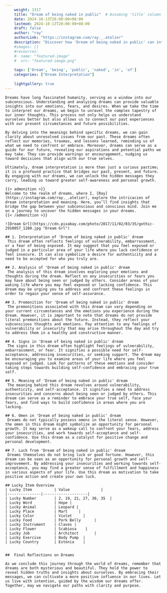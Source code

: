 ```yaml
---
    weight: 1317
    title: "Dream of being naked in public"  # Assuming 'title' column exists
    date: 2024-10-13T20:00:00+08:00
    lastmod: 2024-10-13T20:00:00+08:00
    draft: false
    author: "ray"
    authorLink: "https://instagram.com/ray._.atelier"
    description: "Discover how 'Dream of being naked in public' can interpret your future and uncover its significant meanings in your life."
    #images: []
    #resources:
    #- name: "featured-image"
    #  src: "featured-image.png"
    
    tags: ['Dream', 'being', 'public', 'naked', 'in', 'of']
    categories: ["Dream Interpretation"]
    
    lightgallery: true
---
```

    
    Dreams have long fascinated humanity, serving as a window into our subconscious. Understanding and analyzing dreams can provide valuable insights into our emotions, fears, and desires. When we take the time to interpret our dreams, we begin to unravel the complex tapestry of our inner thoughts. This process not only helps us understand ourselves better but also allows us to connect our past experiences with our present circumstances and future possibilities.
    
    By delving into the meanings behind specific dreams, we can gain clarity about unresolved issues from our past. These dreams often reflect our memories, traumas, and lessons learned, reminding us of what we need to confront or embrace. Moreover, dreams can serve as a guide for our future, revealing our aspirations and potential paths we may take. They can provide warnings or encouragement, nudging us toward decisions that align with our true selves.
    
    Ultimately, dream interpretation is more than just a curious pastime; it is a profound practice that bridges our past, present, and future. By engaging with our dreams, we can unlock the hidden messages they carry, leading us toward greater self-awareness and personal growth.
    
    {{< admonition >}}
    Welcome to the realm of dreams, where I, [Ray](https://instagram.com/ray._.atelier), explore the intricacies of dream interpretation and meaning. Here, you’ll find insights that bridge the gap between your subconscious and conscious mind. Join me on a journey to uncover the hidden messages in your dreams.
    {{< /admonition >}}
    
    ![Dream Grl](https://cdn.pixabay.com/photo/2017/11/02/03/35/gothic-2910057_1280.jpg "Dream Grl")
    
    ## 1. Interpretation of 'Dream of being naked in public' dream
     This dream often reflects feelings of vulnerability, embarrassment, or a fear of being exposed. It may suggest that you feel exposed or judged in a particular area of your life where you lack confidence or feel insecure. It can also symbolize a desire for authenticity and a need to be accepted for who you truly are.
    
    ## 2. Analysis of 'Dream of being naked in public' dream
     The analysis of this dream involves exploring your emotions and thoughts during the dream. Reflect on any insecurities or fears you may have about being seen or judged by others. Consider areas of your waking life where you may feel exposed or lacking confidence. This dream may be urging you to address and confront these feelings in order to regain your sense of self-assurance.
    
    ## 3. Premonition for 'Dream of being naked in public' dream
     The premonitions associated with this dream can vary depending on your current circumstances and the emotions you experience during the dream. However, it is important to note that dreams do not provide literal premonitions about the future. Instead, they reflect your subconscious thoughts and emotions. Pay attention to any feelings of vulnerability or insecurity that may arise throughout the day and try to address them in a healthy and constructive manner.
    
    ## 4. Signs in 'Dream of being naked in public' dream
     The signs in this dream often highlight feelings of vulnerability, embarrassment, or fear. It signifies a possible need for self-acceptance, addressing insecurities, or seeking support. The dream may be encouraging you to examine areas of your life where you feel exposed or judged. Look for patterns of these emotions and consider taking steps towards building self-confidence and embracing your true self.
    
    ## 5. Meaning of 'Dream of being naked in public' dream
     The meaning behind this dream revolves around vulnerability, authenticity, and self-acceptance. It signifies a need to address insecurities and concerns about being seen or judged by others. This dream can serve as a reminder to embrace your true self, face your fears, and find ways to build confidence in areas where you are lacking.
    
    ## 6. Omen in 'Dream of being naked in public' dream
     Dreams do not typically possess omens in the literal sense. However, the omen in this dream might symbolize an opportunity for personal growth. It may serve as a wakeup call to confront your fears, address your insecurities, and work towards self-acceptance and self-confidence. Use this dream as a catalyst for positive change and personal development.
    
    ## 7. Luck from 'Dream of being naked in public' dream
     Dreams themselves do not bring luck or good fortune. However, this dream can be seen as an opportunity for personal growth and self-improvement. By addressing your insecurities and working towards self-acceptance, you may find a greater sense of fulfillment and happiness in various aspects of your life. Use this dream as motivation to take positive action and create your own luck.
    
    ## Lucky Item Overview
    | Lucky Item          | Value              |
    |---------------|--------------------|
    | Lucky Number        | 2, 19, 21, 27, 30, 35  |
    | Lucky Word          | Hope |
    | Lucky Animal        | Leopard |
    | Lucky Place         | Mart     |
    | Lucky Color         | Violet     |
    | Lucky Food          | Pork Belly      |
    | Lucky Instrument    | Claves |
    | Lucky Flower        | Scabiosa    |
    | Lucky Job           | Architect       |
    | Lucky Exercise      | Body Pump  |
    | Lucky Country       | Estonia    |
    
    
    ##  Final Reflections on Dreams
    
    As we conclude this journey through the world of dreams, remember that dreams are both mysterious and beautiful. They hold the power to reveal hidden truths and insights about ourselves. By embracing their messages, we can cultivate a more positive influence in our lives. Let us live with intention, guided by the wisdom our dreams offer. Together, may we navigate our paths with clarity and purpose.
    